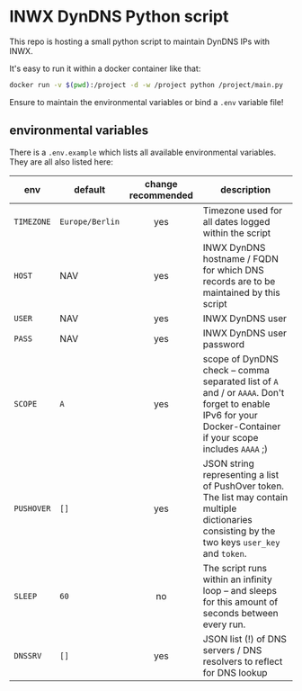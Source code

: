 # INWX DynDNS Python script

This repo is hosting a small python script to maintain DynDNS IPs with INWX.

It's easy to run it within a docker container like that:

```sh
docker run -v $(pwd):/project -d -w /project python /project/main.py
```

Ensure to maintain the environmental variables or bind a `.env` variable file!

## environmental variables

There is a `.env.example` which lists all available environmental variables. They are all also listed here:

| env                   | default               | change recommended | description |
| --------------------- | --------------------- |:------------------:| ----------- |
| `TIMEZONE`            | `Europe/Berlin`       | yes                | Timezone used for all dates logged within the script |
| `HOST`                | NAV                   | yes                | INWX DynDNS hostname / FQDN for which DNS records are to be maintained by this script |
| `USER`                | NAV                   | yes                | INWX DynDNS user |
| `PASS`                | NAV                   | yes                | INWX DynDNS user password |
| `SCOPE`               | `A`                   | yes                | scope of DynDNS check – comma separated list of `A` and / or `AAAA`. Don't forget to enable IPv6 for your Docker-Container if your scope includes `AAAA` ;) |
| `PUSHOVER`            | `[]`                  | yes                | JSON string representing a list of PushOver token. The list may contain multiple dictionaries consisting by the two keys `user_key` and `token`. |
| `SLEEP`               | `60`                  | no                 | The script runs within an infinity loop – and sleeps for this amount of seconds between every run. |
| `DNSSRV`              | `[]`                  | yes                | JSON list (!) of DNS servers / DNS resolvers to reflect for DNS lookup |
